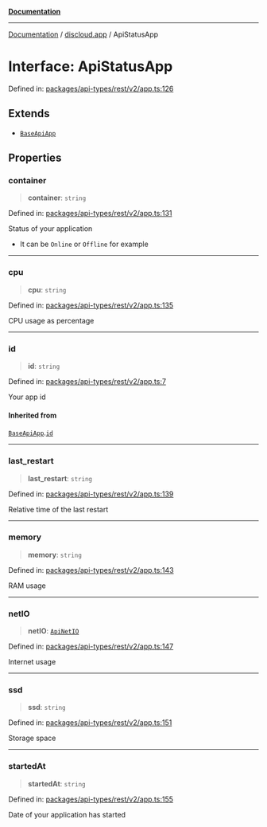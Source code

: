 [**Documentation**](../../README.md)

***

[Documentation](../../packages.md) / [discloud.app](../README.md) / ApiStatusApp

# Interface: ApiStatusApp

Defined in: [packages/api-types/rest/v2/app.ts:126](https://github.com/discloud/discloud.app/blob/5b4e3fe9c701f0b4f5ffa4246f463403d1e47fa1/packages/api-types/rest/v2/app.ts#L126)

## Extends

- [`BaseApiApp`](BaseApiApp.md)

## Properties

### container

> **container**: `string`

Defined in: [packages/api-types/rest/v2/app.ts:131](https://github.com/discloud/discloud.app/blob/5b4e3fe9c701f0b4f5ffa4246f463403d1e47fa1/packages/api-types/rest/v2/app.ts#L131)

Status of your application
- It can be `Online` or `Offline` for example

***

### cpu

> **cpu**: `string`

Defined in: [packages/api-types/rest/v2/app.ts:135](https://github.com/discloud/discloud.app/blob/5b4e3fe9c701f0b4f5ffa4246f463403d1e47fa1/packages/api-types/rest/v2/app.ts#L135)

CPU usage as percentage

***

### id

> **id**: `string`

Defined in: [packages/api-types/rest/v2/app.ts:7](https://github.com/discloud/discloud.app/blob/5b4e3fe9c701f0b4f5ffa4246f463403d1e47fa1/packages/api-types/rest/v2/app.ts#L7)

Your app id

#### Inherited from

[`BaseApiApp`](BaseApiApp.md).[`id`](BaseApiApp.md#id)

***

### last\_restart

> **last\_restart**: `string`

Defined in: [packages/api-types/rest/v2/app.ts:139](https://github.com/discloud/discloud.app/blob/5b4e3fe9c701f0b4f5ffa4246f463403d1e47fa1/packages/api-types/rest/v2/app.ts#L139)

Relative time of the last restart

***

### memory

> **memory**: `string`

Defined in: [packages/api-types/rest/v2/app.ts:143](https://github.com/discloud/discloud.app/blob/5b4e3fe9c701f0b4f5ffa4246f463403d1e47fa1/packages/api-types/rest/v2/app.ts#L143)

RAM usage

***

### netIO

> **netIO**: [`ApiNetIO`](ApiNetIO.md)

Defined in: [packages/api-types/rest/v2/app.ts:147](https://github.com/discloud/discloud.app/blob/5b4e3fe9c701f0b4f5ffa4246f463403d1e47fa1/packages/api-types/rest/v2/app.ts#L147)

Internet usage

***

### ssd

> **ssd**: `string`

Defined in: [packages/api-types/rest/v2/app.ts:151](https://github.com/discloud/discloud.app/blob/5b4e3fe9c701f0b4f5ffa4246f463403d1e47fa1/packages/api-types/rest/v2/app.ts#L151)

Storage space

***

### startedAt

> **startedAt**: `string`

Defined in: [packages/api-types/rest/v2/app.ts:155](https://github.com/discloud/discloud.app/blob/5b4e3fe9c701f0b4f5ffa4246f463403d1e47fa1/packages/api-types/rest/v2/app.ts#L155)

Date of your application has started
